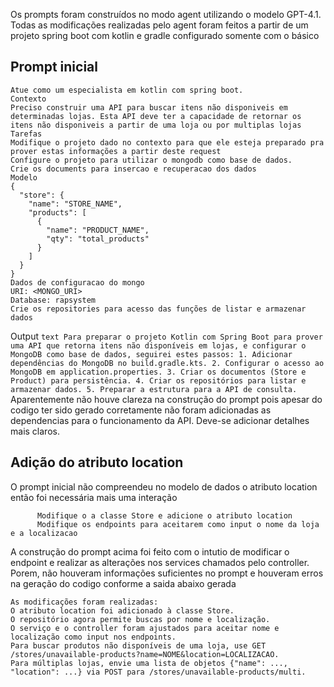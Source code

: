 Os prompts foram construídos no modo agent utilizando o modelo GPT-4.1. Todas as modificações realizadas pelo agent foram feitos a partir de um projeto spring boot com kotlin e gradle configurado somente com o básico

<h2>Prompt inicial</h2>

```text
Atue como um especialista em kotlin com spring boot.
Contexto
Preciso construir uma API para buscar itens não disponiveis em determinadas lojas. Esta API deve ter a capacidade de retornar os itens não disponiveis a partir de uma loja ou por multiplas lojas
Tarefas
Modifique o projeto dado no contexto para que ele esteja preparado pra prover estas informações a partir deste request
Configure o projeto para utilizar o mongodb como base de dados. 
Crie os documents para insercao e recuperacao dos dados
Modelo
{  
  "store": {  
    "name": "STORE_NAME",  
    "products": [  
      {  
        "name": "PRODUCT_NAME",  
        "qty": "total_products"  
      }  
    ]  
  }  
}
Dados de configuracao do mongo
URI: <MONGO_URI>
Database: rapsystem
Crie os repositories para acesso das funções de listar e armazenar dados

```

Output
      ```text
      Para preparar o projeto Kotlin com Spring Boot para prover uma API que retorna itens não disponíveis em lojas, e configurar o MongoDB como base de dados, seguirei estes passos:
         1. Adicionar dependências do MongoDB no build.gradle.kts.
         2. Configurar o acesso ao MongoDB em application.properties.
         3. Criar os documentos (Store e Product) para persistência.
         4. Criar os repositórios para listar e armazenar dados.
         5. Preparar a estrutura para a API de consulta.
      ```
    Aparentemente não houve clareza na construção do prompt pois apesar do codigo ter sido gerado corretamente não foram adicionadas as dependencias para o funcionamento da API.
    Deve-se adicionar detalhes mais claros. 
<h2>Adição do atributo location</h2>
O prompt inicial não compreendeu no modelo de dados o atributo location então foi necessária mais uma interação

```text
      Modifique o a classe Store e adicione o atributo location 
      Modifique os endpoints para aceitarem como input o nome da loja e a localizacao      
```
  A construção do prompt acima foi feito com o intutio de modificar o endpoint e realizar as alterações nos services chamados pelo controller. Porem, não houveram informações suficientes no prompt e houveram erros na       geração do codigo conforme a saida abaixo gerada

```text  
As modificações foram realizadas:
O atributo location foi adicionado à classe Store.
O repositório agora permite buscas por nome e localização.
O serviço e o controller foram ajustados para aceitar nome e localização como input nos endpoints.
Para buscar produtos não disponíveis de uma loja, use GET /stores/unavailable-products?name=NOME&location=LOCALIZACAO.
Para múltiplas lojas, envie uma lista de objetos {"name": ..., "location": ...} via POST para /stores/unavailable-products/multi.
```
